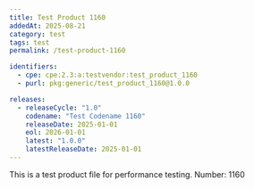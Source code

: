 ```yaml
---
title: Test Product 1160
addedAt: 2025-08-21
category: test
tags: test
permalink: /test-product-1160

identifiers:
  - cpe: cpe:2.3:a:testvendor:test_product_1160
  - purl: pkg:generic/test_product_1160@1.0.0

releases:
  - releaseCycle: "1.0"
    codename: "Test Codename 1160"
    releaseDate: 2025-01-01
    eol: 2026-01-01
    latest: "1.0.0"
    latestReleaseDate: 2025-01-01
---
```


This is a test product file for performance testing. Number: 1160
